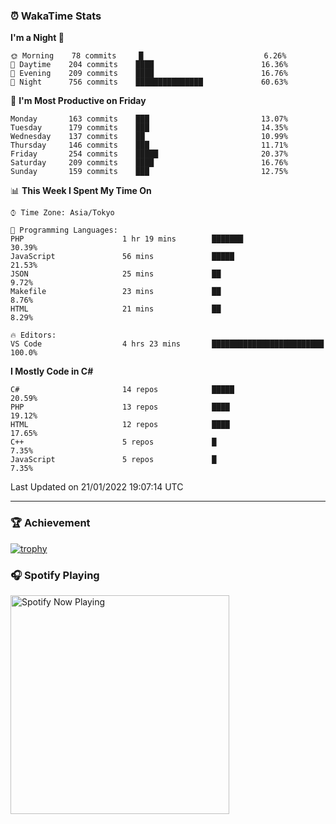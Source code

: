 ### ⏰ WakaTime Stats


<!--START_SECTION:waka-->
**I'm a Night 🦉** 

```text
🌞 Morning    78 commits     █                           6.26% 
🌆 Daytime    204 commits    ████                        16.36% 
🌃 Evening    209 commits    ████                        16.76% 
🌙 Night      756 commits    ███████████████             60.63%

```
📅 **I'm Most Productive on Friday** 

```text
Monday       163 commits    ███                         13.07% 
Tuesday      179 commits    ███                         14.35% 
Wednesday    137 commits    ██                          10.99% 
Thursday     146 commits    ███                         11.71% 
Friday       254 commits    █████                       20.37% 
Saturday     209 commits    ████                        16.76% 
Sunday       159 commits    ███                         12.75%

```


📊 **This Week I Spent My Time On** 

```text
⌚︎ Time Zone: Asia/Tokyo

💬 Programming Languages: 
PHP                      1 hr 19 mins        ███████                     30.39% 
JavaScript               56 mins             █████                       21.53% 
JSON                     25 mins             ██                          9.72% 
Makefile                 23 mins             ██                          8.76% 
HTML                     21 mins             ██                          8.29%

🔥 Editors: 
VS Code                  4 hrs 23 mins       █████████████████████████   100.0%

```

**I Mostly Code in C#** 

```text
C#                       14 repos            █████                       20.59% 
PHP                      13 repos            ████                        19.12% 
HTML                     12 repos            ████                        17.65% 
C++                      5 repos             █                           7.35% 
JavaScript               5 repos             █                           7.35%

```



 Last Updated on 21/01/2022 19:07:14 UTC
<!--END_SECTION:waka-->

---

### 🏆 Achievement

[![trophy](https://github-profile-trophy.vercel.app/?username=Slime-hatena&theme=flat&no-bg=true&no-frame=true&column=8)](https://github.com/ryo-ma/github-profile-trophy)

### 🎧 Spotify Playing

[<img src="https://spotify-now-playing-slime-hatena.vercel.app/api/spotify-playing" alt="Spotify Now Playing" width="350" />](https://open.spotify.com/user/slime_hatena)

<!--
**Slime-hatena/Slime-hatena** is a ✨ _special_ ✨ repository because its `README.md` (this file) appears on your GitHub profile.

Here are some ideas to get you started:

- 🔭 I’m currently working on ...
- 🌱 I’m currently learning ...
- 👯 I’m looking to collaborate on ...
- 🤔 I’m looking for help with ...
- 💬 Ask me about ...
- 📫 How to reach me: ...
- 😄 Pronouns: ...
- ⚡ Fun fact: ...
-->
